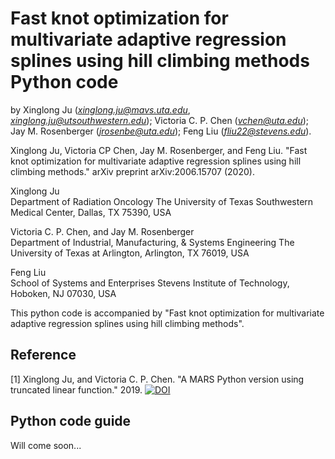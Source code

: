 # Fast knot optimization for multivariate adaptive regression splines using hill climbing methods Python code
by Xinglong Ju (*xinglong.ju@mavs.uta.edu*, *xinglong.ju@utsouthwestern.edu*); Victoria C. P. Chen (*vchen@uta.edu*); Jay M. Rosenberger (*jrosenbe@uta.edu*); Feng Liu (*fliu22@stevens.edu*).

Xinglong Ju, Victoria CP Chen, Jay M. Rosenberger, and Feng Liu. "Fast knot optimization for multivariate adaptive regression splines using hill climbing methods." arXiv preprint arXiv:2006.15707 (2020).<br/>

Xinglong Ju<br/>
Department of Radiation Oncology
The University of Texas Southwestern Medical Center, Dallas, TX 75390, USA

Victoria C. P. Chen, and Jay M. Rosenberger<br/>
Department of Industrial, Manufacturing, & Systems Engineering
The University of Texas at Arlington, Arlington, TX 76019, USA

Feng Liu<br/>
School of Systems and Enterprises
Stevens Institute of Technology, Hoboken, NJ 07030, USA

This python code is accompanied by "Fast knot optimization for multivariate adaptive regression splines using hill climbing methods".

## Reference
[1] Xinglong Ju, and Victoria C. P. Chen. "A MARS Python version using truncated linear function." 2019. [![DOI](https://zenodo.org/badge/226974692.svg)](https://zenodo.org/badge/latestdoi/226974692)<br/>

## Python code guide
Will come soon...
